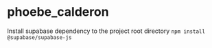 # phoebe_calderon

Install supabase dependency to the project root directory
```npm install @supabase/supabase-js```
